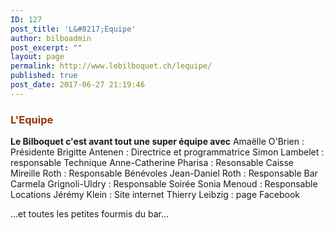 ```yaml
---
ID: 127
post_title: 'L&#8217;Equipe'
author: bilboadmin
post_excerpt: ""
layout: page
permalink: http://www.lebilboquet.ch/lequipe/
published: true
post_date: 2017-06-27 21:19:46
---
```

<h3><span style="color: #993300;"><strong>L'Equipe</strong></span></h3>
<strong>Le Bilboquet c'est avant tout une super équipe avec</strong>
Amaëlle O'Brien : Présidente
Brigitte Antenen : Directrice et programmatrice
Simon Lambelet : responsable Technique
Anne-Catherine Pharisa : Resonsable Caisse
Mireille Roth : Responsable Bénévoles
Jean-Daniel Roth : Responsable Bar
Carmela Grignoli-Uldry : Responsable Soirée
Sonia Menoud : Responsable Locations
Jérémy Klein : Site internet
Thierry Leibzig : page Facebook

...et toutes les petites fourmis du bar...
